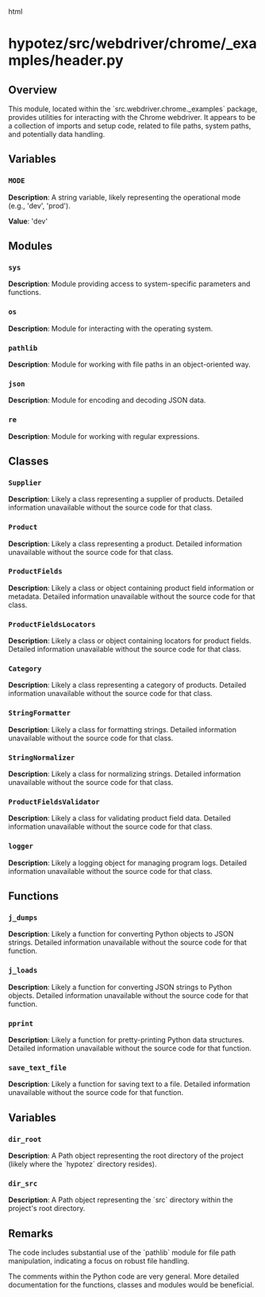 html
<h1>hypotez/src/webdriver/chrome/_examples/header.py</h1>

<h2>Overview</h2>
<p>This module, located within the `src.webdriver.chrome._examples` package, provides utilities for interacting with the Chrome webdriver.  It appears to be a collection of imports and setup code, related to file paths, system paths, and potentially data handling.</p>

<h2>Variables</h2>

<h3><code>MODE</code></h3>

<p><strong>Description</strong>: A string variable, likely representing the operational mode (e.g., 'dev', 'prod').</p>

<p><strong>Value</strong>: 'dev'</p>


<h2>Modules</h2>

<h3><code>sys</code></h3>

<p><strong>Description</strong>: Module providing access to system-specific parameters and functions.</p>

<h3><code>os</code></h3>

<p><strong>Description</strong>: Module for interacting with the operating system.</p>

<h3><code>pathlib</code></h3>

<p><strong>Description</strong>: Module for working with file paths in an object-oriented way.</p>

<h3><code>json</code></h3>

<p><strong>Description</strong>: Module for encoding and decoding JSON data.</p>

<h3><code>re</code></h3>

<p><strong>Description</strong>: Module for working with regular expressions.</p>


<h2>Classes</h2>

<h3><code>Supplier</code></h3>

<p><strong>Description</strong>: Likely a class representing a supplier of products.  Detailed information unavailable without the source code for that class.</p>

<h3><code>Product</code></h3>

<p><strong>Description</strong>: Likely a class representing a product.  Detailed information unavailable without the source code for that class.</p>

<h3><code>ProductFields</code></h3>

<p><strong>Description</strong>: Likely a class or object containing product field information or metadata.  Detailed information unavailable without the source code for that class.</p>

<h3><code>ProductFieldsLocators</code></h3>

<p><strong>Description</strong>: Likely a class or object containing locators for product fields.  Detailed information unavailable without the source code for that class.</p>


<h3><code>Category</code></h3>

<p><strong>Description</strong>: Likely a class representing a category of products.  Detailed information unavailable without the source code for that class.</p>

<h3><code>StringFormatter</code></h3>

<p><strong>Description</strong>: Likely a class for formatting strings.  Detailed information unavailable without the source code for that class.</p>

<h3><code>StringNormalizer</code></h3>

<p><strong>Description</strong>: Likely a class for normalizing strings.  Detailed information unavailable without the source code for that class.</p>

<h3><code>ProductFieldsValidator</code></h3>

<p><strong>Description</strong>: Likely a class for validating product field data.  Detailed information unavailable without the source code for that class.</p>


<h3><code>logger</code></h3>

<p><strong>Description</strong>:  Likely a logging object for managing program logs.  Detailed information unavailable without the source code for that class.</p>



<h2>Functions</h2>

<h3><code>j_dumps</code></h3>

<p><strong>Description</strong>:  Likely a function for converting Python objects to JSON strings.  Detailed information unavailable without the source code for that function.</p>

<h3><code>j_loads</code></h3>

<p><strong>Description</strong>: Likely a function for converting JSON strings to Python objects.  Detailed information unavailable without the source code for that function.</p>


<h3><code>pprint</code></h3>

<p><strong>Description</strong>: Likely a function for pretty-printing Python data structures.  Detailed information unavailable without the source code for that function.</p>

<h3><code>save_text_file</code></h3>

<p><strong>Description</strong>: Likely a function for saving text to a file.  Detailed information unavailable without the source code for that function.</p>

<h2>Variables</h2>

<h3><code>dir_root</code></h3>

<p><strong>Description</strong>: A Path object representing the root directory of the project (likely where the `hypotez` directory resides).</p>

<h3><code>dir_src</code></h3>

<p><strong>Description</strong>: A Path object representing the `src` directory within the project's root directory.</p>



<h2>Remarks</h2>
<p>The code includes substantial use of the `pathlib` module for file path manipulation, indicating a focus on robust file handling.</p>
<p>The comments within the Python code are very general. More detailed documentation for the functions, classes and modules would be beneficial.</p>